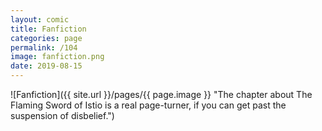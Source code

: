 ```yaml
---
layout: comic
title: Fanfiction
categories: page
permalink: /104
image: fanfiction.png
date: 2019-08-15
---
```


![Fanfiction]({{ site.url }}/pages/{{ page.image }} "The chapter about The Flaming Sword of Istio is a real page-turner, if you can get past the suspension of disbelief.")
